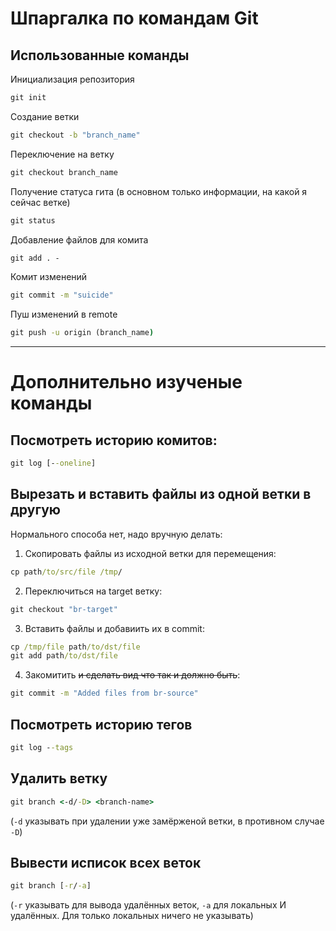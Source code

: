 # Шпаргалка по командам Git


## Использованные команды
Инициализация репозитория
```cmd
git init
```

Создание ветки
```cmd
git checkout -b "branch_name"
```

Переключение на ветку
```cmd
git checkout branch_name
```

Получение статуса гита (в основном только информации, на какой я сейчас ветке)
```cmd
git status
```

Добавление файлов для комита
```cmd
git add . - 
```

Комит изменений
```cmd
git commit -m "suicide"
```

Пуш изменений в remote
```cmd
git push -u origin (branch_name)
```
***

# Дополнительно изученые команды
## Посмотреть историю комитов:

```cmd
git log [--oneline]
```
## Вырезать и вставить файлы из одной ветки в другую

Нормального способа нет, надо вручную делать:

1. Скопировать файлы из исходной ветки для перемещения:

```cmd
cp path/to/src/file /tmp/
```

2. Переключиться на target ветку:

```cmd
git checkout "br-target"
```

3. Вставить файлы и добавиить их в commit:

```cmd
cp /tmp/file path/to/dst/file
git add path/to/dst/file
```

4. Закомитить ~~и сделать вид что так и должно быть~~:

```cmd
git commit -m "Added files from br-source"
```

## Посмотреть историю тегов

```cmd
git log --tags
```

## Удалить ветку

```cmd
git branch <-d/-D> <branch-name>  
```
(`-d` указывать при удалении уже замёрженой ветки, в противном случае `-D`)

## Вывести исписок всех веток

```cmd
git branch [-r/-a]
```
(`-r` указывать для вывода удалённых веток, `-a` для локальных И удалённых. Для только локальных ничего не указывать)

